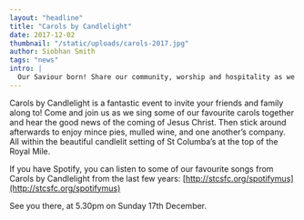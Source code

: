 ```yaml
---
layout: "headline"
title: "Carols by Candlelight"
date: 2017-12-02
thumbnail: "/static/uploads/carols-2017.jpg"
author: Siobhan Smith
tags: "news"
intro: |
  Our Saviour born! Share our community, worship and hospitality as we celebrate THE life changing story.
---
```

Carols by Candlelight is a fantastic event to invite your friends and family along to!
Come and join us as we sing some of our favourite carols together and hear the good news of the coming of Jesus Christ.
Then stick around afterwards to enjoy mince pies, mulled wine, and one another’s company.
All within the beautiful candlelit setting of St Columba’s at the top of the Royal Mile.

If you have Spotify, you can listen to some of our favourite songs from Carols by Candlelight from the last few years: [http://stcsfc.org/spotifymus](http://stcsfc.org/spotifymus)

See you there, at 5.30pm on Sunday 17th December.
